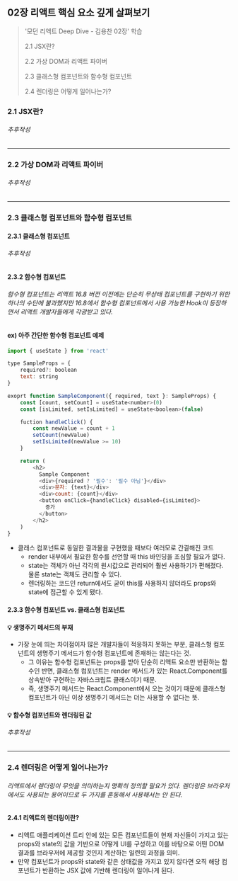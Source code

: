 ## 02장 리액트 핵심 요소 깊게 살펴보기
> '모던 리액트 Deep Dive - 김용찬 02장' 학습
>
> 2.1 JSX란?
>
> 2.2 가상 DOM과 리액트 파이버
> 
> 2.3 클래스형 컴포넌트와 함수형 컴포넌트
>
> 2.4 렌더링은 어떻게 일어나는가?

### 2.1 JSX란?
###### 추후작성

---
### 2.2 가상 DOM과 리액트 파이버
###### 추후작성

---
### 2.3 클래스형 컴포넌트와 함수형 컴포넌트
#### 2.3.1 클래스형 컴포넌트

###### 추후작성

#### 2.3.2 함수형 컴포넌트
###### *함수형 컴포넌트는 리액트 16.8 버전 이전에는 단순히 무상태 컴포넌트를 구현하기 위한 하나의 수단에 불과했지만 16.8에서 함수형 컴포넌트에서 사용 가능한 Hook이 등장하면서 리액트 개발자들에게 각광받고 있다.*

#### ex) 아주 간단한 함수형 컴포넌트 예제
```javascript
import { useState } from 'react'

type SampleProps = {
    required?: boolean
    text: string
}

exoprt function SampleComponent({ required, text }: SampleProps) {
    const [count, setCount] = useState<number>(0)
    const [isLimited, setIsLimited] = useState<boolean>(false)

    fuction handleClick() {
        const newValue = count + 1
        setCount(newValue)
        setIsLimited(newValue >= 10)
    }

    return (
        <h2>
          Sample Component
          <div>{required ? '필수': '필수 아님'}</div>
          <div>문자: {text}</div>
          <div>count: {count}</div>
          <button onClick={handleClick} disabled={isLimited}>
            증가
          </button>
        </h2>
    )
}
```
* 클래스 컴포넌트로 동일한 결과물을 구현했을 때보다 여러모로 간결해진 코드
  * render 내부에서 필요한 함수를 선언할 때 this 바인딩을 조심할 필요가 없다.
  * state는 객체가 아닌 각각의 원시값으로 관리되어 훨씬 사용하기가 편해졌다. 물론 state는 객체도 관리할 수 있다.
  * 렌더링하는 코드인 return에서도 굳이 this를 사용하지 않더라도 props와 state에 접근할 수 있게 됐다.

#### 2.3.3 함수형 컴포넌트 vs. 클래스형 컴포넌트

#### 💡 생명주기 메서드의 부재
* 가장 눈에 띄는 차이점이자 많은 개발자들이 적응하지 못하는 부분, 클래스형 컴포넌트의 생명주기 메서드가 함수형 컴포넌트에 존재하는 않는다는 것.
  * 그 이유는 함수형 컴포넌트는 props를 받아 단순히 리액트 요소만 반환하는 함수인 반면, 클래스형 컴포넌트는 render 메서드가 있는 React.Component를 상속받아 구현하는 자바스크립트 클래스이기 때문.
  * 즉, 생명주기 메서드는 React.Component에서 오는 것이기 때문에 클래스형 컴포넌트가 아닌 이상 생명주기 메서드는 더는 사용할 수 없다는 뜻.

#### 💡 함수형 컴포넌트와 렌더링된 값
###### 추후작성

---
### 2.4 렌더링은 어떻게 일어나는가?
###### *리액트에서 렌더링이 무엇을 의미하는지 명확히 정의할 필요가 있다. 렌더링은 브라우저에서도 사용되는 용어이므로 두 가지를 혼동해서 사용해서는 안 된다.*
#### 2.4.1 리액트의 렌더링이란?
* 리액트 애플리케이션 트리 안에 있는 모든 컴포넌트들이 현재 자신들이 가지고 있는 props와 state의 값을 기반으로 어떻게 UI를 구성하고 이를 바탕으로 어떤 DOM 결과를 브라우저에 제공할 것인지 계산하는 일련의 과정을 의미.
* 만약 컴포넌트가 props와 state와 같은 상태값을 가지고 있지 않다면 오직 해당 컴포넌트가 반환하는 JSX 값에 기반해 렌더링이 일어나게 된다. 

